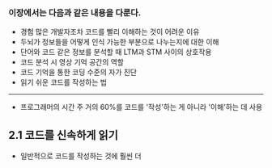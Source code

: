 ### 이장에서는 다음과 같은 내용을 다룬다.
- 경험 많은 개발자조차 코드를 빨리 이해하는 것이 어려운 이유
- 두뇌가 정보들을 어떻게 인식 가능한 부분으로 나누는지에 대한 이해
- 단어와 코드 같은 정보를 분석할 때 LTM과 STM 사이의 상호작용
- 코드 분석 시 영상 기억 공간의 역할
- 코드 기억을 통한 코딩 수준의 자가 진단
- 읽기 쉬운 코드를 작성하는 법
---
- 프로그래머의 시간 주 거의 60%를 코드를 '작성'하는 게 아니라 '이해'하는 데 사용

## 2.1 코드를 신속하게 읽기
- 일반적으로 코드를 작성하는 것에 훨씬 더 